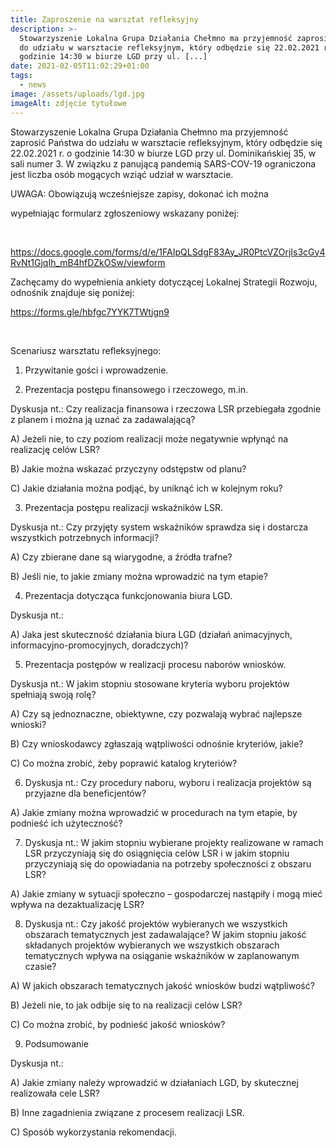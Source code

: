 ```yaml
---
title: Zaproszenie na warsztat refleksyjny
description: >-
  Stowarzyszenie Lokalna Grupa Działania Chełmno ma przyjemność zaprosić Państwa
  do udziału w warsztacie refleksyjnym, który odbędzie się 22.02.2021 r. o
  godzinie 14:30 w biurze LGD przy ul. [...]
date: 2021-02-05T11:02:29+01:00
tags:
  - news
image: /assets/uploads/lgd.jpg
imageAlt: zdjęcie tytułowe
---
```

Stowarzyszenie Lokalna Grupa Działania Chełmno ma przyjemność zaprosić Państwa do udziału w warsztacie refleksyjnym, który odbędzie się 22.02.2021 r. o godzinie 14:30 w biurze LGD przy ul. Dominikańskiej 35, w sali numer 3. W związku z panującą pandemią SARS-COV-19 ograniczona jest liczba osób mogących wziąć udział w warsztacie.

UWAGA: Obowiązują wcześniejsze zapisy, dokonać ich można

wypełniając formularz zgłoszeniowy wskazany poniżej:

<br>

<https://docs.google.com/forms/d/e/1FAIpQLSdgF83Ay_JR0PtcVZOrjIs3cGy4RvNt1GjqIh_mB4hfDZkOSw/viewform>

Zachęcamy do wypełnienia ankiety dotyczącej Lokalnej Strategii Rozwoju, odnośnik znajduje się poniżej:

<https://forms.gle/hbfgc7YYK7TWtjgn9>

<br>

Scenariusz warsztatu refleksyjnego:



1. Przywitanie gości i wprowadzenie.



2. Prezentacja postępu finansowego i rzeczowego, m.in.



Dyskusja nt.: Czy realizacja finansowa i rzeczowa LSR przebiegała zgodnie z planem i można ją uznać za zadawalającą?



A) Jeżeli nie, to czy poziom realizacji może negatywnie wpłynąć na realizację celów LSR?



B) Jakie można wskazać przyczyny odstępstw od planu?



C) Jakie działania można podjąć, by uniknąć ich w kolejnym roku?



3. Prezentacja postępu realizacji wskaźników LSR.



Dyskusja nt.: Czy przyjęty system wskaźników sprawdza się i dostarcza wszystkich potrzebnych informacji?



A) Czy zbierane dane są wiarygodne, a źródła trafne?



B) Jeśli nie, to jakie zmiany można wprowadzić na tym etapie?



4. Prezentacja dotycząca funkcjonowania biura LGD.



Dyskusja nt.:



A) Jaka jest skuteczność działania biura LGD (działań animacyjnych, informacyjno-promocyjnych, doradczych)?



5. Prezentacja postępów w realizacji procesu naborów wniosków.



Dyskusja nt.: W jakim stopniu stosowane kryteria wyboru projektów spełniają swoją rolę?



A) Czy są jednoznaczne, obiektywne, czy pozwalają wybrać najlepsze wnioski?



B) Czy wnioskodawcy zgłaszają wątpliwości odnośnie kryteriów, jakie?



C) Co można zrobić, żeby poprawić katalog kryteriów?



6. Dyskusja nt.: Czy procedury naboru, wyboru i realizacja projektów są przyjazne dla beneficjentów?



A) Jakie zmiany można wprowadzić w procedurach na tym etapie, by podnieść ich użyteczność?



7. Dyskusja nt.: W jakim stopniu wybierane projekty realizowane w ramach LSR przyczyniają się do osiągnięcia celów LSR i w jakim stopniu przyczyniają się do opowiadania na potrzeby społeczności z obszaru LSR?



A) Jakie zmiany w sytuacji społeczno – gospodarczej nastąpiły i mogą mieć wpływa na dezaktualizację LSR?



8. Dyskusja nt.: Czy jakość projektów wybieranych we wszystkich obszarach tematycznych jest zadawalające? W jakim stopniu jakość składanych projektów wybieranych we wszystkich obszarach tematycznych wpływa na osiąganie wskaźników w zaplanowanym czasie?



A) W jakich obszarach tematycznych jakość wniosków budzi wątpliwość?



B) Jeżeli nie, to jak odbije się to na realizacji celów LSR?



C) Co można zrobić, by podnieść jakość wniosków?



9. Podsumowanie



Dyskusja nt.:



A) Jakie zmiany należy wprowadzić w działaniach LGD, by skutecznej realizowała cele LSR?



B) Inne zagadnienia związane z procesem realizacji LSR.



C) Sposób wykorzystania rekomendacji.
